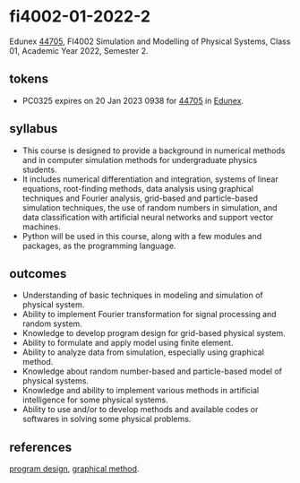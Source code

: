 # fi4002-01-2022-2
Edunex [44705](https://edunex.itb.ac.id/courses/44705/preview), FI4002 Simulation and Modelling of Physical Systems, Class 01, Academic Year 2022, Semester 2.


## tokens
+ PC0325 expires on 20 Jan 2023 0938 for [44705](https://edunex.itb.ac.id/courses/44705/preview) in [Edunex](https://edunex.itb.ac.id/edunex-landing).


## syllabus
+ This course is designed to provide a background in numerical methods and in computer simulation methods for undergraduate physics students.
+ It includes numerical differentiation and integration, systems of linear equations, root-finding methods, data analysis using graphical techniques and Fourier analysis, grid-based and particle-based simulation techniques, the use of random numbers in simulation, and data classification with artificial neural networks and support vector machines.
+ Python will be used in this course, along with a few modules and packages, as the programming language.


## outcomes
+ Understanding of basic techniques in modeling and simulation of physical system.
+ Ability to implement Fourier transformation for signal processing and random system.
+ Knowledge to develop program design for grid-based physical system.
+ Ability to formulate and apply model using finite element.
+ Ability to analyze data from simulation, especially using graphical method.
+ Knowledge about random number-based and particle-based model of physical systems.
+ Knowledge and ability to implement various methods in artificial intelligence for some physical systems.
+ Ability to use and/or to develop methods and available codes or softwares in solving some physical problems. 


## references
[program design](https://press.rebus.community/programmingfundamentals/chapter/program-design/), [graphical method](https://www.sciencedirect.com/topics/earth-and-planetary-sciences/graphical-method).
